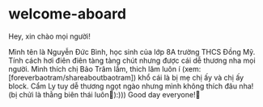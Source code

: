 # welcome-aboard

Hey, xin chào mọi người!

Mình tên là Nguyễn Đức Bình, học sinh của lớp 8A trường THCS Đồng Mỹ. Tính cách hơi điên điên tàng tàng chút nhưng được cái dễ thương nha mọi người. Mình thích chị Bảo Trâm lắm, thich lăm luôn í (xem:[foreverbaotram/shareaboutbaotram]) khổ cái là bị mẹ chị ấy và chị ấy block. Cẩm Ly tuy dễ thương ngọt ngào nhưng mình không thích đâu nha! (bị chửi là thằng biên thái luôn🤪):))) Good day everyone!🥰
